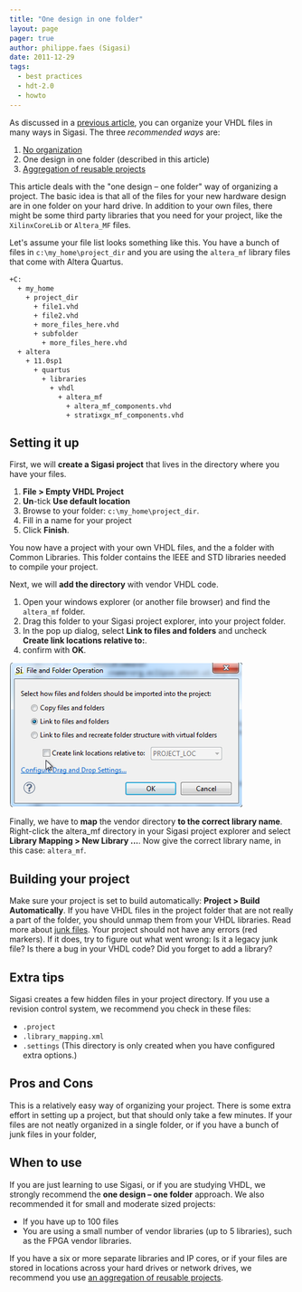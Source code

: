 ```yaml
---
title: "One design in one folder"
layout: page 
pager: true
author: philippe.faes (Sigasi)
date: 2011-12-29
tags: 
  - best practices
  - hdt-2.0
  - howto
---
```


As discussed in a [previous article](how-organize-your-vhdl-hardware-projects-sigasi), you
can organize your VHDL files in many ways in Sigasi. The three *recommended ways* are:

1. [No organization](/content/how-organize-your-vhdl-hardware-projects-sigasi)
2. One design in one folder (described in this article)
3. [Aggregation of reusable projects](/content/organizing-vhdl-project-one-ip-block-project)

This article deals with the "one design – one folder" way of organizing
a project. The basic idea is that all of the files for your new hardware
design are in one folder on your hard drive. In addition to your own
files, there might be some third party libraries that you need for your
project, like the `XilinxCoreLib` or `Altera_MF` files.

Let's assume your file list looks something like this. You have a bunch of files in `c:\my_home\project_dir` and you are using the `altera_mf` library files that come with Altera Quartus.

```
+C:
  + my_home
    + project_dir
      + file1.vhd
      + file2.vhd
      + more_files_here.vhd
      + subfolder
        + more_files_here.vhd
  + altera
    + 11.0sp1
      + quartus
        + libraries
          + vhdl
            + altera_mf
              + altera_mf_components.vhd
              + stratixgx_mf_components.vhd
```

Setting it up
-------------

First, we will **create a Sigasi project** that lives in the directory
where you have your files.

1.  **File &gt; Empty VHDL Project**
2.  **Un**-tick **Use default location**
3.  Browse to your folder: `c:\my_home\project_dir`.
4.  Fill in a name for your project
5.  Click **Finish**.

You now have a project with your own VHDL files, and the a folder with
Common Libraries. This folder contains the IEEE and STD libraries needed
to compile your project.

Next, we will **add the directory** with vendor VHDL code.

1.  Open your windows explorer (or another file browser) and find the
    `altera_mf` folder.
2.  Drag this folder to your Sigasi project explorer, into your
    project folder.
3.  In the pop up dialog, select **Link to files and folders** and
    uncheck **Create link locations relative to:**.
4.  confirm with **OK**.

![Drag and drop library folder](images/drag_and_drop.png)

Finally, we have to **map** the vendor directory **to the correct
library name**. Right-click the altera\_mf directory in your Sigasi
project explorer and select **Library Mapping &gt; New Library ...**.
Now give the correct library name, in this case: `altera_mf`.

Building your project
---------------------

Make sure your project is set to build automatically: **Project &gt; Build Automatically**.
If you have VHDL files in the project folder that are not really a part
of the folder, you should unmap them from your VHDL libraries. Read more
about [junk files](/faq/junk-files). Your project should not have any
errors (red markers). If it does, try to figure out what went wrong: Is
it a legacy junk file? Is there a bug in your VHDL code? Did you forget
to add a library?

Extra tips
----------

Sigasi creates a few hidden files in your project directory. If you use
a revision control system, we recommend you check in these files:

-   `.project`
-   `.library_mapping.xml`
-   `.settings` (This directory is only created when you have configured extra options.)

Pros and Cons
-------------

This is a relatively easy way of organizing your project. There is some
extra effort in setting up a project, but that should only take a few
minutes. If your files are not neatly organized in a single folder, or
if you have a bunch of junk files in your folder,

When to use
-----------

If you are just learning to use Sigasi, or if you are studying VHDL, we
strongly recommend the **one design – one folder** approach.
We also recommended it for small and moderate sized projects:

-   If you have up to 100 files
-   You are using a small number of vendor libraries (up to 5 libraries),
    such as the FPGA vendor libraries.

If you have a six or more separate libraries and IP cores, or if your
files are stored in locations across your hard drives or network drives,
we recommend you use [an aggregation of reusable projects](/content/organizing-vhdl-project-one-ip-block-project).
